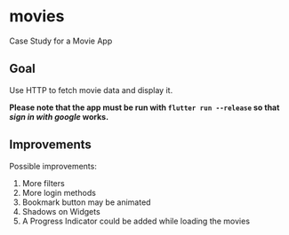 # movies

Case Study for a Movie App

## Goal

Use HTTP to fetch movie data and display it.

**Please note that the app must be run with ```flutter run --release```
so that _sign in with google_ works.**

## Improvements
Possible improvements:
1. More filters
2. More login methods
3. Bookmark button may be animated
4. Shadows on Widgets
5. A Progress Indicator could be added while loading the movies

